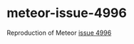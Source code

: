 # meteor-issue-4996
Reproduction of Meteor [issue 4996](https://github.com/meteor/meteor/issues/4996)
